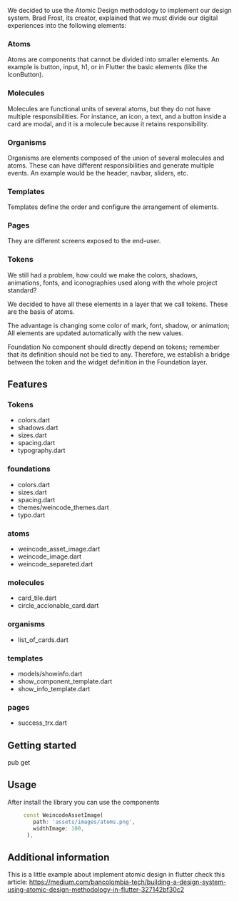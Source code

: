 We decided to use the Atomic Design methodology to implement our design system. Brad Frost, its creator, explained that we must divide our digital experiences into the following elements:

### Atoms
Atoms are components that cannot be divided into smaller elements. An example is button, input, h1, or in Flutter the basic elements (like the IconButton).

### Molecules
Molecules are functional units of several atoms, but they do not have multiple responsibilities. For instance, an icon, a text, and a button inside a card are modal, and it is a molecule because it retains responsibility.

### Organisms
Organisms are elements composed of the union of several molecules and atoms. These can have different responsibilities and generate multiple events. An example would be the header, navbar, sliders, etc.

### Templates
Templates define the order and configure the arrangement of elements.

### Pages
They are different screens exposed to the end-user.

### Tokens
We still had a problem, how could we make the colors, shadows, animations, fonts, and iconographies used along with the whole project standard?

We decided to have all these elements in a layer that we call tokens. These are the basis of atoms.

The advantage is changing some color of mark, font, shadow, or animation; All elements are updated automatically with the new values.

Foundation
No component should directly depend on tokens; remember that its definition should not be tied to any. Therefore, we establish a bridge between the token and the widget definition in the Foundation layer.


## Features

### Tokens
- colors.dart
- shadows.dart
- sizes.dart
- spacing.dart
- typography.dart
### foundations
- colors.dart
- sizes.dart
- spacing.dart
- themes/weincode_themes.dart
- typo.dart
### atoms
- weincode_asset_image.dart
- weincode_image.dart
- weincode_separeted.dart
### molecules
- card_tile.dart
- circle_accionable_card.dart
### organisms
- list_of_cards.dart
### templates
- models/showinfo.dart
- show_component_template.dart
- show_info_template.dart
### pages
- success_trx.dart



## Getting started

pub get 

## Usage

After install the library you can use the components

```dart
     const WeincodeAssetImage(
        path: 'assets/images/atoms.png',
        widthImage: 100,
      ),
```

## Additional information

This is a little example about implement atomic design in flutter check this article:
https://medium.com/bancolombia-tech/building-a-design-system-using-atomic-design-methodology-in-flutter-327142bf30c2
